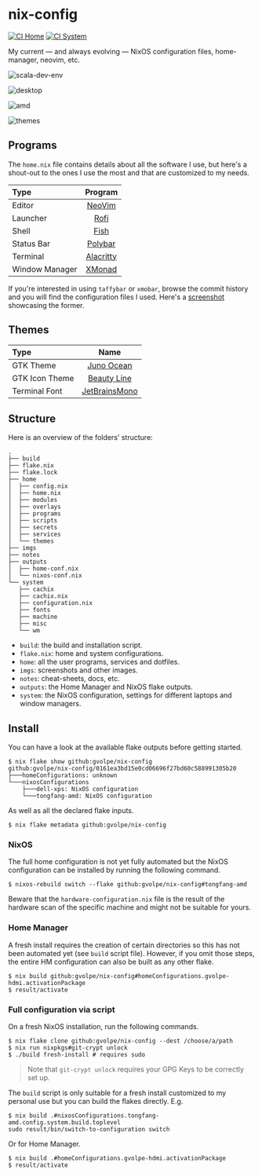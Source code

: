 nix-config
==========

[![CI Home](https://github.com/gvolpe/nix-config/workflows/Home/badge.svg)](https://github.com/gvolpe/nix-config/actions)
[![CI System](https://github.com/gvolpe/nix-config/workflows/NixOS/badge.svg)](https://github.com/gvolpe/nix-config/actions)

My current — and always evolving — NixOS configuration files, home-manager, neovim, etc.

![scala-dev-env](imgs/scala-dev.png)

![desktop](imgs/desktop-1.jpg)

![amd](imgs/amd.jpg)

![themes](imgs/theme.jpg)

## Programs

The `home.nix` file contains details about all the software I use, but here's a shout-out to the ones I use the most and that are customized to my needs.

| Type           | Program      |
| :------------- | :----------: |
| Editor         | [NeoVim](https://neovim.io/) |
| Launcher       | [Rofi](https://github.com/davatorium/rofi) |
| Shell          | [Fish](https://fishshell.com/) |
| Status Bar     | [Polybar](https://polybar.github.io/) |
| Terminal       | [Alacritty](https://github.com/alacritty/alacritty) |
| Window Manager | [XMonad](https://xmonad.org/) |

If you're interested in using `taffybar` or `xmobar`, browse the commit history and you will find the configuration files I used. Here's a [screenshot](imgs/taffybar.png) showcasing the former.

## Themes

| Type           | Name      |
| :------------- | :----------: |
| GTK Theme      | [Juno Ocean](https://github.com/EliverLara/Juno) |
| GTK Icon Theme | [Beauty Line](https://www.gnome-look.org/p/1425426/) |
| Terminal Font  | [JetBrainsMono](https://www.jetbrains.com/lp/mono/) |

## Structure

Here is an overview of the folders' structure:

```
.
├── build
├── flake.nix
├── flake.lock
├── home
│  ├── config.nix
│  ├── home.nix
│  ├── modules
│  ├── overlays
│  ├── programs
│  ├── scripts
│  ├── secrets
│  ├── services
│  └── themes
├── imgs
├── notes
├── outputs
│  ├── home-conf.nix
│  └── nixos-conf.nix
└── system
   ├── cachix
   ├── cachix.nix
   ├── configuration.nix
   ├── fonts
   ├── machine
   ├── misc
   └── wm
```

- `build`: the build and installation script.
- `flake.nix`: home and system configurations.
- `home`: all the user programs, services and dotfiles.
- `imgs`: screenshots and other images.
- `notes`: cheat-sheets, docs, etc.
- `outputs`: the Home Manager and NixOS flake outputs.
- `system`: the NixOS configuration, settings for different laptops and window managers.

## Install

You can have a look at the available flake outputs before getting started.

```console
$ nix flake show github:gvolpe/nix-config
github:gvolpe/nix-config/0161ea3bd15e0cd06696f27bd60c588991305b20
├───homeConfigurations: unknown
└───nixosConfigurations
    ├───dell-xps: NixOS configuration
    └───tongfang-amd: NixOS configuration
```

As well as all the declared flake inputs.

```console
$ nix flake metadata github:gvolpe/nix-config
```

### NixOS

The full home configuration is not yet fully automated but the NixOS configuration can be installed by running the following command.

```console
$ nixos-rebuild switch --flake github:gvolpe/nix-config#tongfang-amd
```

Beware that the `hardware-configuration.nix` file is the result of the hardware scan of the specific machine and might not be suitable for yours.

### Home Manager

A fresh install requires the creation of certain directories so this has not been automated yet (see `build` script file). However, if you omit those steps, the entire HM configuration can also be built as any other flake.

```console
$ nix build github:gvolpe/nix-config#homeConfigurations.gvolpe-hdmi.activationPackage
$ result/activate
```

### Full configuration via script

On a fresh NixOS installation, run the following commands.

```console
$ nix flake clone github:gvolpe/nix-config --dest /choose/a/path
$ nix run nixpkgs#git-crypt unlock
$ ./build fresh-install # requires sudo
```

> Note that `git-crypt unlock` requires your GPG Keys to be correctly set up.

The `build` script is only suitable for a fresh install customized to my personal use but you can build the flakes directly. E.g.

```console
$ nix build .#nixosConfigurations.tongfang-amd.config.system.build.toplevel
sudo result/bin/switch-to-configuration switch
```

Or for Home Manager.

```console
$ nix build .#homeConfigurations.gvolpe-hdmi.activationPackage
$ result/activate
```
